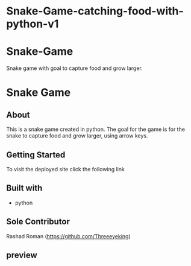 # Snake-Game-catching-food-with-python-v1
# Snake-Game
Snake game with goal to capture food and grow larger.
# Snake Game

## About

This is a snake game created in python. The goal for the game is for the snake to capture food and grow larger, using arrow keys.

## Getting Started

To visit the deployed site click the following link [ ]()

## Built with

* python

## Sole Contributor

Rashad Roman (https://github.com/Threeeyeking)

## preview
